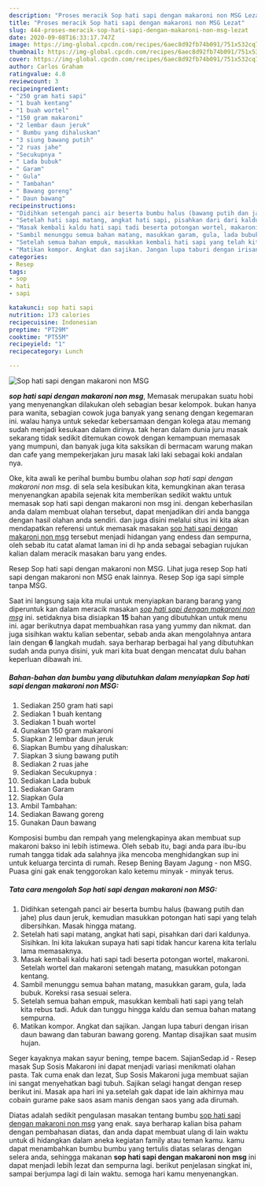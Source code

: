 ```yaml
---
description: "Proses meracik Sop hati sapi dengan makaroni non MSG Lezat"
title: "Proses meracik Sop hati sapi dengan makaroni non MSG Lezat"
slug: 444-proses-meracik-sop-hati-sapi-dengan-makaroni-non-msg-lezat
date: 2020-09-08T16:33:17.747Z
image: https://img-global.cpcdn.com/recipes/6aec8d92fb74b091/751x532cq70/sop-hati-sapi-dengan-makaroni-non-msg-foto-resep-utama.jpg
thumbnail: https://img-global.cpcdn.com/recipes/6aec8d92fb74b091/751x532cq70/sop-hati-sapi-dengan-makaroni-non-msg-foto-resep-utama.jpg
cover: https://img-global.cpcdn.com/recipes/6aec8d92fb74b091/751x532cq70/sop-hati-sapi-dengan-makaroni-non-msg-foto-resep-utama.jpg
author: Carlos Graham
ratingvalue: 4.8
reviewcount: 3
recipeingredient:
- "250 gram hati sapi"
- "1 buah kentang"
- "1 buah wortel"
- "150 gram makaroni"
- "2 lembar daun jeruk"
- " Bumbu yang dihaluskan"
- "3 siung bawang putih"
- "2 ruas jahe"
- "Secukupnya "
- " Lada bubuk"
- " Garam"
- " Gula"
- " Tambahan"
- " Bawang goreng"
- " Daun bawang"
recipeinstructions:
- "Didihkan setengah panci air beserta bumbu halus (bawang putih dan jahe) plus daun jeruk, kemudian masukkan potongan hati sapi yang telah dibersihkan. Masak hingga matang."
- "Setelah hati sapi matang, angkat hati sapi, pisahkan dari dari kaldunya. Sisihkan. Ini kita lakukan supaya hati sapi tidak hancur karena kita terlalu lama memasaknya."
- "Masak kembali kaldu hati sapi tadi beserta potongan wortel, makaroni. Setelah wortel dan makaroni setengah matang, masukkan potongan kentang."
- "Sambil menunggu semua bahan matang, masukkan garam, gula, lada bubuk. Koreksi rasa sesuai selera."
- "Setelah semua bahan empuk, masukkan kembali hati sapi yang telah kita rebus tadi. Aduk dan tunggu hingga kaldu dan semua bahan matang sempurna."
- "Matikan kompor. Angkat dan sajikan. Jangan lupa taburi dengan irisan daun bawang dan taburan bawang goreng. Mantap disajikan saat musim hujan."
categories:
- Resep
tags:
- sop
- hati
- sapi

katakunci: sop hati sapi 
nutrition: 173 calories
recipecuisine: Indonesian
preptime: "PT29M"
cooktime: "PT55M"
recipeyield: "1"
recipecategory: Lunch

---
```



![Sop hati sapi dengan makaroni non MSG](https://img-global.cpcdn.com/recipes/6aec8d92fb74b091/751x532cq70/sop-hati-sapi-dengan-makaroni-non-msg-foto-resep-utama.jpg)

<b><i>sop hati sapi dengan makaroni non msg</i></b>, Memasak merupakan suatu hobi yang menyenangkan dilakukan oleh sebagian besar kelompok. bukan hanya para wanita, sebagian cowok juga banyak yang senang dengan kegemaran ini. walau hanya untuk sekedar kebersamaan dengan kolega atau memang sudah menjadi kesukaan dalam dirinya. tak heran dalam dunia juru masak sekarang tidak sedikit ditemukan cowok dengan kemampuan memasak yang mumpuni, dan banyak juga kita saksikan di bermacam warung makan dan cafe yang mempekerjakan juru masak laki laki sebagai koki andalan nya.

Oke, kita awali ke perihal bumbu bumbu olahan <i>sop hati sapi dengan makaroni non msg</i>. di sela sela kesibukan kita, kemungkinan akan terasa menyenangkan apabila sejenak kita memberikan sedikit waktu untuk memasak sop hati sapi dengan makaroni non msg ini. dengan keberhasilan anda dalam membuat olahan tersebut, dapat menjadikan diri anda bangga dengan hasil olahan anda sendiri. dan juga disini melalui situs ini kita akan mendapatkan referensi untuk memasak masakan <u>sop hati sapi dengan makaroni non msg</u> tersebut menjadi hidangan yang endess dan sempurna, oleh sebab itu catat alamat laman ini di hp anda sebagai sebagian rujukan kalian dalam meracik masakan baru yang endes.

Resep Sop hati sapi dengan makaroni non MSG. Lihat juga resep Sop hati sapi dengan makaroni non MSG enak lainnya. Resep Sop iga sapi simple tanpa MSG.


Saat ini langsung saja kita mulai untuk menyiapkan barang barang yang diperuntuk kan dalam meracik masakan <u><i>sop hati sapi dengan makaroni non msg</i></u> ini. setidaknya bisa disiapkan <b>15</b> bahan yang dibutuhkan untuk menu ini. agar berikutnya dapat membuahkan rasa yang yummy dan nikmat. dan juga sisihkan waktu kalian sebentar, sebab anda akan mengolahnya antara lain dengan <b>6</b> langkah mudah. saya berharap berbagai hal yang dibutuhkan sudah anda punya disini, yuk mari kita buat dengan mencatat dulu bahan keperluan dibawah ini.

<!--inarticleads1-->

##### Bahan-bahan dan bumbu yang dibutuhkan dalam menyiapkan Sop hati sapi dengan makaroni non MSG:

1. Sediakan 250 gram hati sapi
1. Sediakan 1 buah kentang
1. Sediakan 1 buah wortel
1. Gunakan 150 gram makaroni
1. Siapkan 2 lembar daun jeruk
1. Siapkan  Bumbu yang dihaluskan:
1. Siapkan 3 siung bawang putih
1. Sediakan 2 ruas jahe
1. Sediakan Secukupnya :
1. Sediakan  Lada bubuk
1. Sediakan  Garam
1. Siapkan  Gula
1. Ambil  Tambahan:
1. Sediakan  Bawang goreng
1. Gunakan  Daun bawang


Komposisi bumbu dan rempah yang melengkapinya akan membuat sup makaroni bakso ini lebih istimewa. Oleh sebab itu, bagi anda para ibu-ibu rumah tangga tidak ada salahnya jika mencoba menghidangkan sup ini untuk keluarga tercinta di rumah. Resep Bening Bayam Jagung - non MSG. Puasa gini gak enak tenggorokan kalo ketemu minyak - minyak terus. 

<!--inarticleads2-->

##### Tata cara mengolah Sop hati sapi dengan makaroni non MSG:

1. Didihkan setengah panci air beserta bumbu halus (bawang putih dan jahe) plus daun jeruk, kemudian masukkan potongan hati sapi yang telah dibersihkan. Masak hingga matang.
1. Setelah hati sapi matang, angkat hati sapi, pisahkan dari dari kaldunya. Sisihkan. Ini kita lakukan supaya hati sapi tidak hancur karena kita terlalu lama memasaknya.
1. Masak kembali kaldu hati sapi tadi beserta potongan wortel, makaroni. Setelah wortel dan makaroni setengah matang, masukkan potongan kentang.
1. Sambil menunggu semua bahan matang, masukkan garam, gula, lada bubuk. Koreksi rasa sesuai selera.
1. Setelah semua bahan empuk, masukkan kembali hati sapi yang telah kita rebus tadi. Aduk dan tunggu hingga kaldu dan semua bahan matang sempurna.
1. Matikan kompor. Angkat dan sajikan. Jangan lupa taburi dengan irisan daun bawang dan taburan bawang goreng. Mantap disajikan saat musim hujan.


Seger kayaknya makan sayur bening, tempe bacem. SajianSedap.id - Resep masak Sup Sosis Makaroni ini dapat menjadi variasi menikmati olahan pasta. Tak cuma enak dan lezat, Sup Sosis Makaroni juga membuat sajian ini sangat menyehatkan bagi tubuh. Sajikan selagi hangat dengan resep berikut ini. Masak apa hari ini ya.setelah gak dapat ide lain akhirnya mau cobain gurame pake saos asam manis dengan saos yang ada dirumah. 

Diatas adalah sedikit pengulasan masakan tentang bumbu <u>sop hati sapi dengan makaroni non msg</u> yang enak. saya berharap kalian bisa paham dengan pembahasan diatas, dan anda dapat membuat ulang di lain waktu untuk di hidangkan dalam aneka kegiatan family atau teman kamu. kamu dapat menambahkan bumbu bumbu yang tertulis diatas selaras dengan selera anda, sehingga makanan <b>sop hati sapi dengan makaroni non msg</b> ini dapat menjadi lebih lezat dan sempurna lagi. berikut penjelasan singkat ini, sampai berjumpa lagi di lain waktu. semoga hari kamu menyenangkan.
